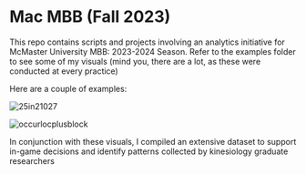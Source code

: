 # Mac MBB (Fall 2023)
This repo contains scripts and projects involving an analytics initiative for McMaster University MBB: 2023-2024 Season. Refer to the examples folder to see some of my visuals (mind you, there are a lot, as these were conducted at every practice) 

Here are a couple of examples: 

![25in21027](https://github.com/taysir-alam/macmbb2324/assets/85037857/cd4feed0-5eb9-452a-8e51-b719ee540742)

![occurlocplusblock](https://github.com/taysir-alam/macmbb2324/assets/85037857/159f406b-cfbc-4af9-9f68-e68764e9bec6)


In conjunction with these visuals, I compiled an extensive dataset to support in-game decisions and identify patterns collected by kinesiology graduate researchers 



